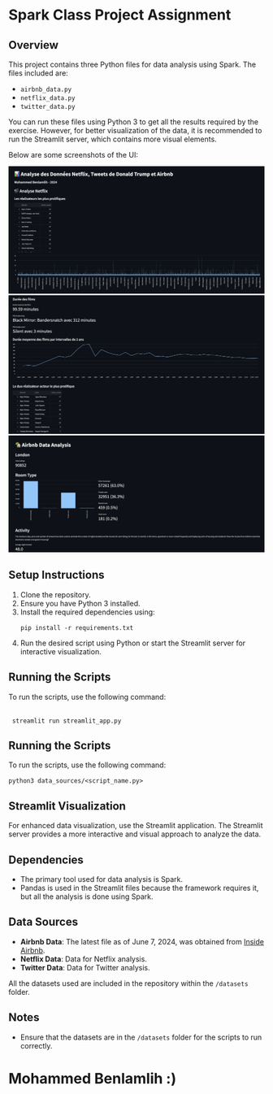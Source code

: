 # Spark Class Project Assignment

## Overview
This project contains three Python files for data analysis using Spark. The files included are:

- `airbnb_data.py`
- `netflix_data.py`
- `twitter_data.py`

You can run these files using Python 3 to get all the results required by the exercise. However, for better visualization of the data, it is recommended to run the Streamlit server, which contains more visual elements.

Below are some screenshots of the UI:

![Image 1](images/1.png)
![Image 2](images/2.png)
![Image 1](images/3.png)

## Setup Instructions
1. Clone the repository.
2. Ensure you have Python 3 installed.
3. Install the required dependencies using:
   ```
   pip install -r requirements.txt
   ```
4. Run the desired script using Python or start the Streamlit server for interactive visualization.

## Running the Scripts
To run the scripts, use the following command:
```

 streamlit run streamlit_app.py
```

## Running the Scripts
To run the scripts, use the following command:
```
python3 data_sources/<script_name.py>
```

## Streamlit Visualization
For enhanced data visualization, use the Streamlit application. The Streamlit server provides a more interactive and visual approach to analyze the data.

## Dependencies
- The primary tool used for data analysis is Spark.
- Pandas is used in the Streamlit files because the framework requires it, but all the analysis is done using Spark.

## Data Sources
- **Airbnb Data**: The latest file as of June 7, 2024, was obtained from [Inside Airbnb](https://insideairbnb.com/).
- **Netflix Data**: Data for Netflix analysis.
- **Twitter Data**: Data for Twitter analysis.

All the datasets used are included in the repository within the `/datasets` folder.

## Notes
- Ensure that the datasets are in the `/datasets` folder for the scripts to run correctly.


# Mohammed Benlamlih :) 

